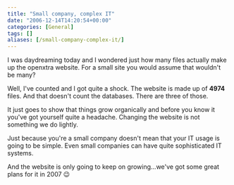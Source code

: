 ```yaml
---
title: "Small company, complex IT"
date: "2006-12-14T14:20:54+00:00"
categories: [General]
tags: []
aliases: [/small-company-complex-it/]
---
```


I was daydreaming today and I wondered just how many files actually make up the openxtra website. For a small site you would assume that wouldn't be many?

Well, I've counted and I got quite a shock. The website is made up of **4974** files. And that doesn't count the databases. There are three of those.

It just goes to show that things grow organically and before you know it you've got yourself quite a headache. Changing the website is not something we do lightly.

Just because you're a small company doesn't mean that your IT usage is going to be simple. Even small companies can have quite sophisticated IT systems.

And the website is only going to keep on growing...we've got some great plans for it in 2007 :wink:
